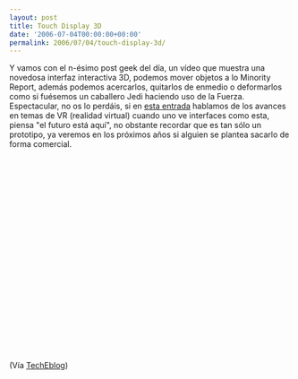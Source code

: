 ```yaml
---
layout: post
title: Touch Display 3D
date: '2006-07-04T00:00:00+00:00'
permalink: 2006/07/04/touch-display-3d/
---
```

Y vamos con el n-ésimo post geek del día, un vídeo que muestra una novedosa interfaz interactiva 3D, podemos mover objetos a lo Minority Report, además podemos acercarlos, quitarlos de enmedio o deformarlos como si fuésemos un caballero Jedi haciendo uso de la Fuerza. Espectacular, no os lo perdáis, si en <a href="http://resistancefutile.blogspot.com/2006/07/zapatos-para-vr.html">esta entrada</a> hablamos de los avances en temas de VR (realidad virtual) cuando uno ve interfaces como esta, piensa "el futuro está aquí", no obstante recordar que es tan sólo un prototipo, ya veremos en los próximos años si alguien se plantea sacarlo de forma comercial.

<object width="425" height="350"><param name="movie" value="http://www.youtube.com/v/Vp74vrF-Fo8"></param><embed src="http://www.youtube.com/v/Vp74vrF-Fo8" type="application/x-shockwave-flash" width="425" height="350"></embed></object>

(Vía <a href="http://www.techeblog.com/index.php/tech-gadget/multi-finger-3d-display">TechEblog</a>)
